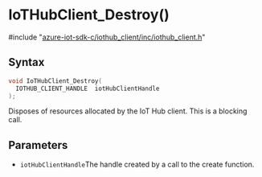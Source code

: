 # IoTHubClient_Destroy()

\#include "[azure-iot-sdk-c/iothub_client/inc/iothub_client.h](../iot-c-ref-iothub-client-h.md)"  

## Syntax

```C
void IoTHubClient_Destroy(
  IOTHUB_CLIENT_HANDLE  iotHubClientHandle
);
```

Disposes of resources allocated by the IoT Hub client. This is a blocking call.

## Parameters
* `iotHubClientHandle`The handle created by a call to the create function.

